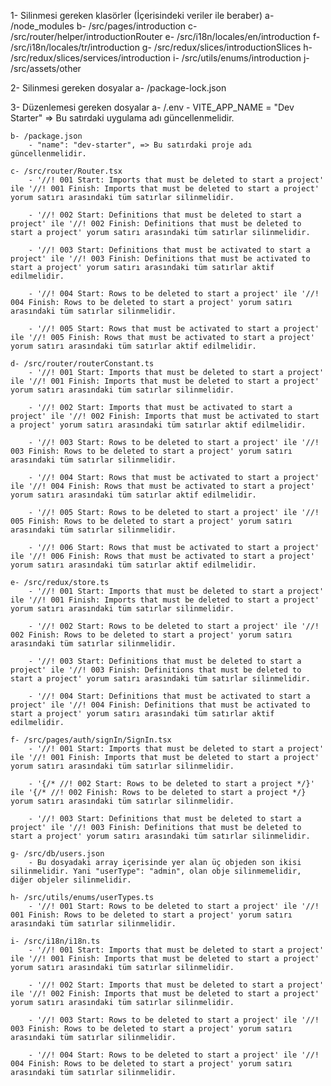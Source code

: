 1- Silinmesi gereken klasörler (İçerisindeki veriler ile beraber)
    a- /node_modules
    b- /src/pages/introduction
    c- /src/router/helper/introductionRouter
    e- /src/i18n/locales/en/introduction
    f- /src/i18n/locales/tr/introduction
    g- /src/redux/slices/introductionSlices
    h- /src/redux/slices/services/introduction
    i- /src/utils/enums/introduction
    j- /src/assets/other

2- Silinmesi gereken dosyalar
    a- /package-lock.json

3- Düzenlemesi gereken dosyalar
    a- /.env
        - VITE_APP_NAME = "Dev Starter" => Bu satırdaki uygulama adı güncellenmelidir.

    b- /package.json
        - "name": "dev-starter", => Bu satırdaki proje adı güncellenmelidir.

    c- /src/router/Router.tsx
        - '//! 001 Start: Imports that must be deleted to start a project' ile '//! 001 Finish: Imports that must be deleted to start a project' yorum satırı arasındaki tüm satırlar silinmelidir.

        - '//! 002 Start: Definitions that must be deleted to start a project' ile '//! 002 Finish: Definitions that must be deleted to start a project' yorum satırı arasındaki tüm satırlar silinmelidir.

        - '//! 003 Start: Definitions that must be activated to start a project' ile '//! 003 Finish: Definitions that must be activated to start a project' yorum satırı arasındaki tüm satırlar aktif edilmelidir.

        - '//! 004 Start: Rows to be deleted to start a project' ile '//! 004 Finish: Rows to be deleted to start a project' yorum satırı arasındaki tüm satırlar silinmelidir.

        - '//! 005 Start: Rows that must be activated to start a project' ile '//! 005 Finish: Rows that must be activated to start a project' yorum satırı arasındaki tüm satırlar aktif edilmelidir.

    d- /src/router/routerConstant.ts
        - '//! 001 Start: Imports that must be deleted to start a project' ile '//! 001 Finish: Imports that must be deleted to start a project' yorum satırı arasındaki tüm satırlar silinmelidir.

        - '//! 002 Start: Imports that must be activated to start a project' ile '//! 002 Finish: Imports that must be activated to start a project' yorum satırı arasındaki tüm satırlar aktif edilmelidir.

        - '//! 003 Start: Rows to be deleted to start a project' ile '//! 003 Finish: Rows to be deleted to start a project' yorum satırı arasındaki tüm satırlar silinmelidir.

        - '//! 004 Start: Rows that must be activated to start a project' ile '//! 004 Finish: Rows that must be activated to start a project' yorum satırı arasındaki tüm satırlar aktif edilmelidir.

        - '//! 005 Start: Rows to be deleted to start a project' ile '//! 005 Finish: Rows to be deleted to start a project' yorum satırı arasındaki tüm satırlar silinmelidir.

        - '//! 006 Start: Rows that must be activated to start a project' ile '//! 006 Finish: Rows that must be activated to start a project' yorum satırı arasındaki tüm satırlar aktif edilmelidir.

    e- /src/redux/store.ts
        - '//! 001 Start: Imports that must be deleted to start a project' ile '//! 001 Finish: Imports that must be deleted to start a project' yorum satırı arasındaki tüm satırlar silinmelidir.

        - '//! 002 Start: Rows to be deleted to start a project' ile '//! 002 Finish: Rows to be deleted to start a project' yorum satırı arasındaki tüm satırlar silinmelidir.

        - '//! 003 Start: Definitions that must be deleted to start a project' ile '//! 003 Finish: Definitions that must be deleted to start a project' yorum satırı arasındaki tüm satırlar silinmelidir.

        - '//! 004 Start: Definitions that must be activated to start a project' ile '//! 004 Finish: Definitions that must be activated to start a project' yorum satırı arasındaki tüm satırlar aktif edilmelidir.

    f- /src/pages/auth/signIn/SignIn.tsx
        - '//! 001 Start: Imports that must be deleted to start a project' ile '//! 001 Finish: Imports that must be deleted to start a project' yorum satırı arasındaki tüm satırlar silinmelidir.

        - '{/* //! 002 Start: Rows to be deleted to start a project */}' ile '{/* //! 002 Finish: Rows to be deleted to start a project */} yorum satırı arasındaki tüm satırlar silinmelidir.

        - '//! 003 Start: Definitions that must be deleted to start a project' ile '//! 003 Finish: Definitions that must be deleted to start a project' yorum satırı arasındaki tüm satırlar silinmelidir.

    g- /src/db/users.json
        - Bu dosyadaki array içerisinde yer alan üç objeden son ikisi silinmelidir. Yani "userType": "admin", olan obje silinmemelidir, diğer objeler silinmelidir.
    
    h- /src/utils/enums/userTypes.ts
        - '//! 001 Start: Rows to be deleted to start a project' ile '//! 001 Finish: Rows to be deleted to start a project' yorum satırı arasındaki tüm satırlar silinmelidir.

    i- /src/i18n/i18n.ts
        - '//! 001 Start: Imports that must be deleted to start a project' ile '//! 001 Finish: Imports that must be deleted to start a project' yorum satırı arasındaki tüm satırlar silinmelidir.

        - '//! 002 Start: Imports that must be deleted to start a project' ile '//! 002 Finish: Imports that must be deleted to start a project' yorum satırı arasındaki tüm satırlar silinmelidir.

        - '//! 003 Start: Rows to be deleted to start a project' ile '//! 003 Finish: Rows to be deleted to start a project' yorum satırı arasındaki tüm satırlar silinmelidir.

        - '//! 004 Start: Rows to be deleted to start a project' ile '//! 004 Finish: Rows to be deleted to start a project' yorum satırı arasındaki tüm satırlar silinmelidir.
